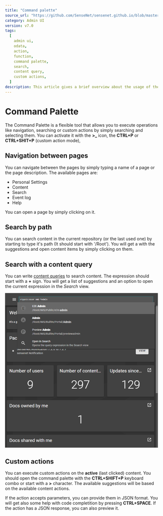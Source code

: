 ```yaml
---
title: "Command palette"
source_url: "https://github.com/SenseNet/sensenet.github.io/blob/master/docs/admin-ui/command-palette.md"
category: Admin UI
version: v7.0
tags:
  [
    admin ui,
    odata,
    action,
    function,
    command palette,
    search,
    content query,
    custom actions,
  ]
description: This article gives a brief overview about the usage of the Command Palette on the Admin UI.
---
```


# Command Palette

The Command Palette is a flexible tool that allows you to execute operations like navigation, searching or custom actions by simply searching and selecting them. You can activate it with the **>\_** icon, the **CTRL+P** or **CTRL+SHIT+P** (custom action mode),

## Navigation between pages

You can navigate between the pages by simply typing a name of a page or the page description. The available pages are:

- Personal Settings
- Content
- Search
- Event log
- Help

You can open a page by simply clicking on it.

## Search by path

You can search content in the current repository (or the last used one) by starting to type it's path (It should start with '/Root'). You will get a with the suggestions and open content items by simply clicking on them.

## Search with a content query

You can write [content queries](/docs/content-query/) to search content. The expression should start with a **+** sign. You will get a list of suggestions and an option to open the current expression in the _Search_ view.

![Displaying search results](/img/admin-ui-command-palette.png "Displaying search results")

## Custom actions

You can execute custom actions on the **active** (last clicked) content. You should open the command palette with the **CTRL+SHIFT+P** keyboard combo or start with a **>** character. The available suggestions will be based on the available content actions.

If the action accepts parameters, you can provide them in JSON format. You will get also some help with code completition by pressing **CTRL+SPACE**. If the action has a JSON response, you can also preview it.
